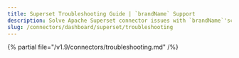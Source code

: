 ```yaml
---
title: Superset Troubleshooting Guide | `brandName` Support
description: Solve Apache Superset connector issues with `brandName`'scomprehensive troubleshooting guide. Fix common dashboard integration problems quickly.
slug: /connectors/dashboard/superset/troubleshooting
---
```


{% partial file="/v1.9/connectors/troubleshooting.md" /%}
